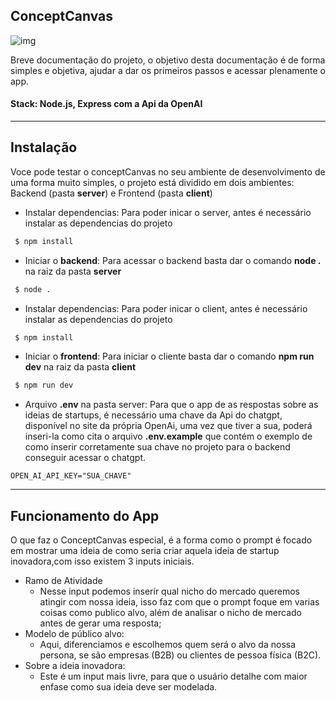 ## ConceptCanvas

![img](https://uploaddeimagens.com.br/images/004/739/722/full/358shots_so.png?1707896070)

Breve documentação do projeto, o objetivo desta documentação é de forma simples e objetiva, ajudar a dar os primeiros passos e acessar plenamente o app.

#### Stack: Node.js, Express com a Api da OpenAI

---- 

## Instalação

Voce pode testar o conceptCanvas no seu ambiente de desenvolvimento de uma forma muito simples, o projeto está dividido em dois ambientes: Backend (pasta **server**) e Frontend (pasta **client**)

- Instalar dependencias: Para poder inicar o server, antes é necessário instalar as dependencias do projeto
```bash
 $ npm install
```
- Iniciar o **backend**: Para acessar o backend basta dar o comando **node .** na raiz da pasta **server**
```bash
 $ node .
```

- Instalar dependencias: Para poder inicar o client, antes é necessário instalar as dependencias do projeto
```bash
 $ npm install
```
- Iniciar o **frontend**: Para iniciar o cliente basta dar o comando **npm run dev** na raiz da pasta **client**
```bash
 $ npm run dev
```

- Arquivo **.env** na pasta server: Para que o app de as respostas sobre as ideias de startups, é necessário uma chave da Api do chatgpt, disponível no site da própria OpenAi, uma vez que tiver a sua, poderá inseri-la como cita o arquivo **.env.example** que contém o exemplo de como inserir corretamente sua chave no projeto para o backend conseguir acessar o chatgpt.

```.env
OPEN_AI_API_KEY="SUA_CHAVE"
```

----

## Funcionamento do App
O que faz o ConceptCanvas especial, é a forma como o prompt é focado em mostrar uma ideia de como seria criar aquela ideia de startup inovadora,com isso existem 3 inputs iniciais.


- Ramo de Atividade
  - Nesse input podemos inserir qual nicho do mercado queremos atingir com nossa ideia, isso faz com que o prompt foque em varias coisas como publico alvo, além de analisar o nicho de mercado antes de gerar uma resposta;
- Modelo de público alvo:
  - Aqui, diferenciamos e escolhemos quem será o alvo da nossa persona, se são empresas (B2B) ou clientes de pessoa física (B2C).
- Sobre a ideia inovadora:
  - Este é um input mais livre, para que o usuário detalhe com maior enfase como sua ideia deve ser modelada. 
